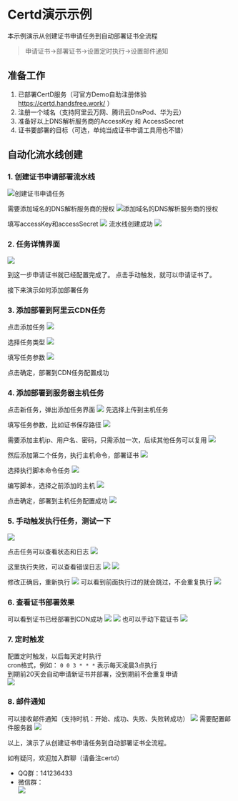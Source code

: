 # Certd演示示例

本示例演示从创建证书申请任务到自动部署证书全流程

> 申请证书->部署证书->设置定时执行->设置邮件通知

## 准备工作
1. 已部署CertD服务（可官方Demo自助注册体验 https://certd.handsfree.work/ ）
2. 注册一个域名（支持阿里云万网、腾讯云DnsPod、华为云）
3. 准备好以上DNS解析服务商的AccessKey 和 AccessSecret
4. 证书要部署的目标（可选，单纯当成证书申请工具用也不错）

## 自动化流水线创建

### 1. 创建证书申请部署流水线
![创建证书申请任务](./doc/images/1-add.png)

需要添加域名的DNS解析服务商的授权
![添加域名的DNS解析服务商的授权](./doc/images/2-access-provider.png)

填写accessKey和accessSecret
![](./packages/ui/certd-client/public/doc/images/3-add-access.png)
流水线创建成功
![](./packages/ui/certd-client/public/doc/images/4-add-success.png)

### 2. 任务详情界面

![](./packages/ui/certd-client/public/doc/images/5-view.png)

到这一步申请证书就已经配置完成了。 
点击手动触发，就可以申请证书了。

接下来演示如何添加部署任务

### 3. 添加部署到阿里云CDN任务
点击添加任务
![](./packages/ui/certd-client/public/doc/images/6-1-add-task.png)

选择任务类型
![](./packages/ui/certd-client/public/doc/images/6-2-add-task.png)

填写任务参数
![](./packages/ui/certd-client/public/doc/images/6-3-add-task.png)

点击确定，部署到CDN任务配置成功

### 4. 添加部署到服务器主机任务
点击新任务，弹出添加任务界面
![](./packages/ui/certd-client/public/doc/images/7-1-add-host-task.png)
先选择上传到主机任务

填写任务参数，比如证书保存路径
![](./packages/ui/certd-client/public/doc/images/7-2-add-host-task.png)

需要添加主机ip、用户名、密码，只需添加一次，后续其他任务可以复用
![](./packages/ui/certd-client/public/doc/images/7-3-add-host-task.png)

然后添加第二个任务，执行主机命令，部署证书
![](./packages/ui/certd-client/public/doc/images/8-1-add-host-task.png)

选择执行脚本命令任务
![](./packages/ui/certd-client/public/doc/images/8-2-add-host-task.png)

编写脚本，选择之前添加的主机
![](./packages/ui/certd-client/public/doc/images/8-4-add-host-task.png)

点击确定，部署到主机任务配置成功
![](./packages/ui/certd-client/public/doc/images/8-5-add-host-task.png)

### 5. 手动触发执行任务，测试一下
![](./packages/ui/certd-client/public/doc/images/9-start.png)

点击任务可以查看状态和日志
![](./packages/ui/certd-client/public/doc/images/10-1-log.png)

这里执行失败，可以查看错误日志
![](./packages/ui/certd-client/public/doc/images/11-1-error.png)
![](./packages/ui/certd-client/public/doc/images/11-2-error.png)

修改正确后，重新执行
![](./packages/ui/certd-client/public/doc/images/12-1-log-success.png)
可以看到前面执行过的就会跳过，不会重复执行
![](./packages/ui/certd-client/public/doc/images/12-2-skip-log.png)

### 6. 查看证书部署效果
可以看到证书已经部署到CDN成功
![](./packages/ui/certd-client/public/doc/images/13-1-result.png)
![](./packages/ui/certd-client/public/doc/images/13-2-result.png)
也可以手动下载证书
![](./packages/ui/certd-client/public/doc/images/13-3-download.png)

### 7. 定时触发
配置定时触发，以后每天定时执行    
cron格式，例如： `0 0 3 * * *` 表示每天凌晨3点执行     
到期前20天会自动申请新证书并部署，没到期前不会重复申请    
![](./packages/ui/certd-client/public/doc/images/14-timer.png)

### 8. 邮件通知
可以接收邮件通知（支持时机：开始、成功、失败、失败转成功）
![](./packages/ui/certd-client/public/doc/images/15-1-email.png)
需要配置邮件服务器
![](./packages/ui/certd-client/public/doc/images/15-2-email.png)




以上，演示了从创建证书申请任务到自动部署证书全流程。   

如有疑问，欢迎加入群聊（请备注certd）
* QQ群：141236433
* 微信群：   
  ![](https://ai.handsfree.work/images/exchange_wxqroup.png)



